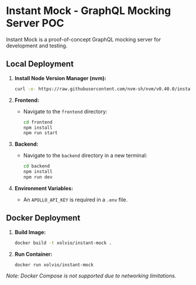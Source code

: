 # Instant Mock - GraphQL Mocking Server POC

Instant Mock is a proof-of-concept GraphQL mocking server for development and testing.

## Local Deployment

1. **Install Node Version Manager (nvm):**
   ```bash
   curl -o- https://raw.githubusercontent.com/nvm-sh/nvm/v0.40.0/install.sh | bash`
   ```

2. **Frontend:**
   * Navigate to the `frontend` directory:

     ```bash
     cd frontend
     npm install
     npm run start
     ```
3. **Backend:**
   * Navigate to the `backend` directory in a new terminal:

     ```bash
     cd backend
     npm install
     npm run dev
     ```

4. **Environment Variables:**
   * An `APOLLO_API_KEY` is required in a `.env` file.

## Docker Deployment

1. **Build Image:**

   ```bash
   docker build -t xolvio/instant-mock .
   ```

2. **Run Container:**

   ```bash
   docker run xolvio/instant-mock
   ```

*Note: Docker Compose is not supported due to networking limitations.*

